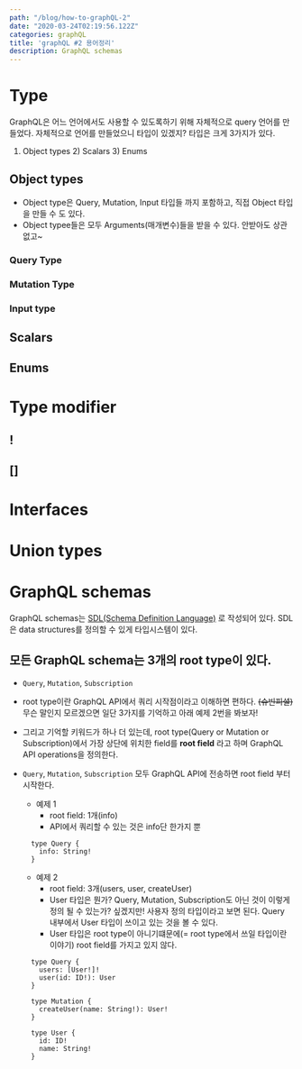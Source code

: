 ```yaml
---
path: "/blog/how-to-graphQL-2"
date: "2020-03-24T02:19:56.122Z"
categories: graphQL
title: 'graphQL #2 용어정리'
description: GraphQL schemas
---
```

# Type
GraphQL은 어느 언어에서도 사용할 수 있도록하기 위해 자체적으로 query 언어를 만들었다.
자체적으로 언어를 만들었으니 타입이 있겠지? 
타입은 크게 3가지가 있다.
1) Object types 2) Scalars 3) Enums 
## Object types
- Object type은 Query, Mutation, Input 타입들 까지 포함하고, 직접 Object 타입을 만들 수 도 있다.
- Object typee들은 모두 Arguments(매개변수)들을 받을 수 있다. 안받아도 상관없고~
### Query Type
### Mutation Type
### Input type

## Scalars
## Enums

# Type modifier
## !
## []

# Interfaces
# Union types


# GraphQL schemas
GraphQL schemas는 [SDL(Schema Definition Language)](https://www.prisma.io/blog/graphql-sdl-schema-definition-language-6755bcb9ce51) 로 작성되어 있다. SDL은 data structures를 정의할 수 있게 타입시스템이 있다.
## 모든 GraphQL schema는 3개의 root type이 있다.
* `Query`, `Mutation`, `Subscription`
* root type이란 GraphQL API에서 쿼리 시작점이라고 이해하면 편하다. ~~(슈빈피셜)~~ 무슨 말인지 모르겠으면 일단 3가지를 기억하고 아래 예제 2번을 봐보자!
* 그리고 기억할 키워드가 하나 더 있는데, root type(Query or Mutation or Subscription)에서 가장 상단에 위치한 field를 <b>root field</B> 라고 하며 GraphQL API operations을 정의한다.
* `Query`, `Mutation`, `Subscription` 모두 GraphQL API에 전송하면 root field 부터 시작한다.
  - 예제 1
    + root field: 1개(info)
    + API에서 쿼리할 수 있는 것은 info단 한가지 뿐
  ```
    type Query {
      info: String!
    }
  ```

  - 예제 2
    + root field: 3개(users, user, createUser)
    + User 타입은 뭔가? Query, Mutation, Subscription도 아닌 것이 이렇게 정의 될 수 있는가? 싶겠지만! 사용자 정의 타입이라고 보면 된다. Query 내부에서 User 타입이 쓰이고 있는 것을 볼 수 있다.
    + User 타입은 root type이 아니기떄문에(= root type에서 쓰일 타입이란 이야기) root field를 가지고 있지 않다.
  ```
    type Query {
      users: [User!]!
      user(id: ID!): User
    }

    type Mutation {
      createUser(name: String!): User!
    }

    type User {
      id: ID!
      name: String!
    }
  ```
